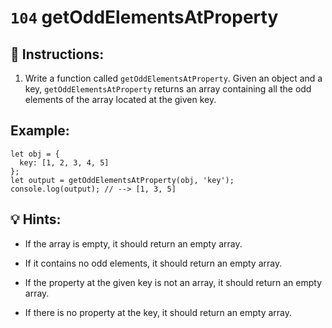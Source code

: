 # `104` getOddElementsAtProperty

## 📝 Instructions:

1. Write a function called `getOddElementsAtProperty`. Given an object and a key, `getOddElementsAtProperty` returns an array containing all the odd elements of the array located at the given key.

## Example:

```Js
let obj = {
  key: [1, 2, 3, 4, 5]
};
let output = getOddElementsAtProperty(obj, 'key');
console.log(output); // --> [1, 3, 5]
```

## 💡 Hints:

+ If the array is empty, it should return an empty array.

+ If it contains no odd elements, it should return an empty array.

+ If the property at the given key is not an array, it should return an empty array.

+ If there is no property at the key, it should return an empty array.